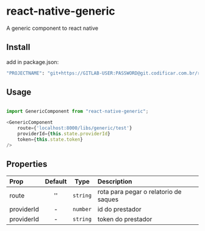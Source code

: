 # react-native-generic
A generic component to react native

## Install
add in package.json:
```bash
"PROJECTNAME": "git+https://GITLAB-USER:PASSWORD@git.codificar.com.br/react-components/PROJECTNAME.git",
```

## Usage

```javascript

import GenericComponent from "react-native-generic";

<GenericComponent
	route={'localhost:8000/libs/generic/test'}
	providerId={this.state.providerId}
	token={this.state.token}
/>


```

## Properties

| Prop  | Default  | Type | Description |
| :------------ |:---------------:| :---------------:| :-----|
| route | '' | `string` | rota para pegar o relatorio de saques|
| providerId | - | `number` | id do prestador |
| providerId | - | `string` | token do prestador |